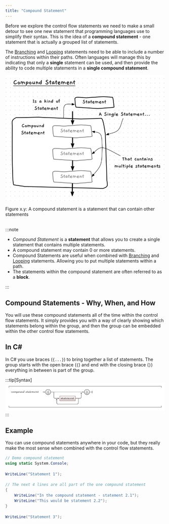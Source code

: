 ```yaml
---
title: "Compound Statement"
---
```


Before we explore the control flow statements we need to make a small detour to see one new statement that programming languages use to simplify their syntax. This is the idea of a **compound statement** - one statement that is actually a grouped list of statements.

The [Branching](../03-branching) and [Looping](../04-looping) statements need to be able to include a number of instructions within their paths. Often languages will manage this by indicating that only a **single** statement can be used, and then provide the ability to code multiple statements in a **single compound statement**.

<a id="FigureCompoundStatement"></a>

![Figure x.y: A compound statement is a statement that can contain other statements](./images/statement-compound.png "A compound statement is a statement that can contain other statements")
<div class="caption"><span class="caption-figure-nbr">Figure x.y: </span>A compound statement is a statement that can contain other statements</div><br/>

:::note

- *Compound Statement* is a **statement** that allows you to create a single statement that contains multiple statements.
- A compound statement may contain 0 or more statements.
- Compound Statements are useful when combined with [Branching](../03-branching) and [Looping](../04-looping) statements. Allowing you to put multiple statements within a path.
- The statements within the compound statement are often referred to as a **block**.

:::

## Compound Statements - Why, When, and How

You will use these compound statements all of the time within the control flow statements. It simply provides you with a way of clearly showing which statements belong within the group, and then the group can be embedded within the other control flow statements.

## In C#

In C# you use braces (`{...}`) to bring together a list of statements. The group starts with the open brace (`{`) and end with the closing brace (`}`) everything in between is part of the group.

:::tip[Syntax]
![Syntax for the compound statement showing a 0 or more statements between braces](./images/compound-statement.png)
:::

## Example

You can use compound statements anywhere in your code, but they really make the most sense when combined with the control flow statements.

```csharp
// Demo compound statement
using static System.Console;

WriteLine("Statement 1");

// The next 4 lines are all part of the one compound statement
{
    WriteLine("In the compound statement - statement 2.1");
    WriteLine("This would be statement 2.2");
}

WriteLine("Statement 3");
```
